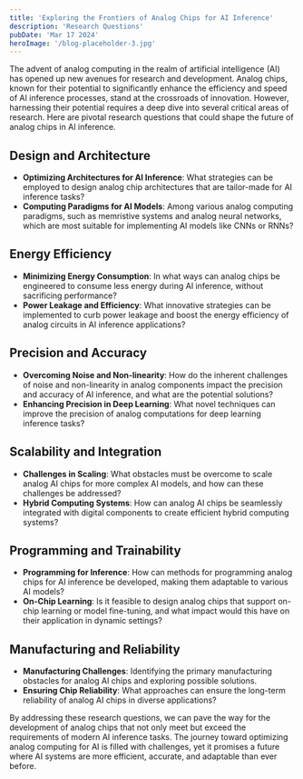 ```yaml
---
title: 'Exploring the Frontiers of Analog Chips for AI Inference'
description: 'Research Questions'
pubDate: 'Mar 17 2024'
heroImage: '/blog-placeholder-3.jpg'
---
```


The advent of analog computing in the realm of artificial intelligence (AI) has opened up new avenues for research and development. Analog chips, known for their potential to significantly enhance the efficiency and speed of AI inference processes, stand at the crossroads of innovation. However, harnessing their potential requires a deep dive into several critical areas of research. Here are pivotal research questions that could shape the future of analog chips in AI inference.

## Design and Architecture

- **Optimizing Architectures for AI Inference**: What strategies can be employed to design analog chip architectures that are tailor-made for AI inference tasks?
- **Computing Paradigms for AI Models**: Among various analog computing paradigms, such as memristive systems and analog neural networks, which are most suitable for implementing AI models like CNNs or RNNs?

## Energy Efficiency

- **Minimizing Energy Consumption**: In what ways can analog chips be engineered to consume less energy during AI inference, without sacrificing performance?
- **Power Leakage and Efficiency**: What innovative strategies can be implemented to curb power leakage and boost the energy efficiency of analog circuits in AI inference applications?

## Precision and Accuracy

- **Overcoming Noise and Non-linearity**: How do the inherent challenges of noise and non-linearity in analog components impact the precision and accuracy of AI inference, and what are the potential solutions?
- **Enhancing Precision in Deep Learning**: What novel techniques can improve the precision of analog computations for deep learning inference tasks?

## Scalability and Integration

- **Challenges in Scaling**: What obstacles must be overcome to scale analog AI chips for more complex AI models, and how can these challenges be addressed?
- **Hybrid Computing Systems**: How can analog AI chips be seamlessly integrated with digital components to create efficient hybrid computing systems?

## Programming and Trainability

- **Programming for Inference**: How can methods for programming analog chips for AI inference be developed, making them adaptable to various AI models?
- **On-Chip Learning**: Is it feasible to design analog chips that support on-chip learning or model fine-tuning, and what impact would this have on their application in dynamic settings?

## Manufacturing and Reliability

- **Manufacturing Challenges**: Identifying the primary manufacturing obstacles for analog AI chips and exploring possible solutions.
- **Ensuring Chip Reliability**: What approaches can ensure the long-term reliability of analog AI chips in diverse applications?

By addressing these research questions, we can pave the way for the development of analog chips that not only meet but exceed the requirements of modern AI inference tasks. The journey toward optimizing analog computing for AI is filled with challenges, yet it promises a future where AI systems are more efficient, accurate, and adaptable than ever before.
